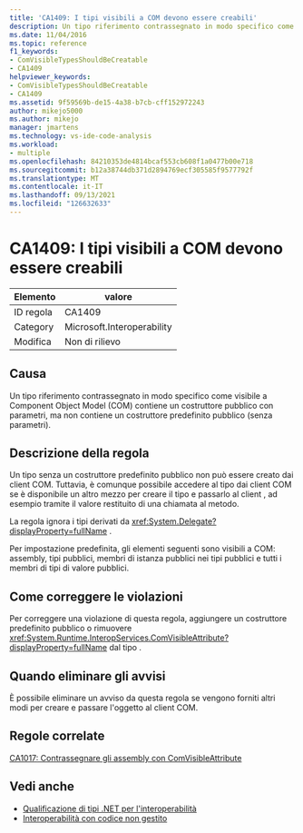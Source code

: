 ```yaml
---
title: 'CA1409: I tipi visibili a COM devono essere creabili'
description: Un tipo riferimento contrassegnato in modo specifico come visibile a Component Object Model (COM) contiene un costruttore pubblico con parametri, ma non contiene un costruttore predefinito pubblico (senza parametri).
ms.date: 11/04/2016
ms.topic: reference
f1_keywords:
- ComVisibleTypesShouldBeCreatable
- CA1409
helpviewer_keywords:
- ComVisibleTypesShouldBeCreatable
- CA1409
ms.assetid: 9f59569b-de15-4a38-b7cb-cff152972243
author: mikejo5000
ms.author: mikejo
manager: jmartens
ms.technology: vs-ide-code-analysis
ms.workload:
- multiple
ms.openlocfilehash: 84210353de4814bcaf553cb608f1a0477b00e718
ms.sourcegitcommit: b12a38744db371d2894769ecf305585f9577792f
ms.translationtype: MT
ms.contentlocale: it-IT
ms.lasthandoff: 09/13/2021
ms.locfileid: "126632633"
---
```

# <a name="ca1409-com-visible-types-should-be-creatable"></a>CA1409: I tipi visibili a COM devono essere creabili

|Elemento|valore|
|-|-|
|ID regola|CA1409|
|Category|Microsoft.Interoperability|
|Modifica|Non di rilievo|

## <a name="cause"></a>Causa
Un tipo riferimento contrassegnato in modo specifico come visibile a Component Object Model (COM) contiene un costruttore pubblico con parametri, ma non contiene un costruttore predefinito pubblico (senza parametri).

## <a name="rule-description"></a>Descrizione della regola
Un tipo senza un costruttore predefinito pubblico non può essere creato dai client COM. Tuttavia, è comunque possibile accedere al tipo dai client COM se è disponibile un altro mezzo per creare il tipo e passarlo al client , ad esempio tramite il valore restituito di una chiamata al metodo.

La regola ignora i tipi derivati da <xref:System.Delegate?displayProperty=fullName> .

Per impostazione predefinita, gli elementi seguenti sono visibili a COM: assembly, tipi pubblici, membri di istanza pubblici nei tipi pubblici e tutti i membri di tipi di valore pubblici.

## <a name="how-to-fix-violations"></a>Come correggere le violazioni
Per correggere una violazione di questa regola, aggiungere un costruttore predefinito pubblico o rimuovere <xref:System.Runtime.InteropServices.ComVisibleAttribute?displayProperty=fullName> dal tipo .

## <a name="when-to-suppress-warnings"></a>Quando eliminare gli avvisi
È possibile eliminare un avviso da questa regola se vengono forniti altri modi per creare e passare l'oggetto al client COM.

## <a name="related-rules"></a>Regole correlate
[CA1017: Contrassegnare gli assembly con ComVisibleAttribute](/dotnet/fundamentals/code-analysis/quality-rules/ca1017)

## <a name="see-also"></a>Vedi anche

- [Qualificazione di tipi .NET per l'interoperabilità](/dotnet/framework/interop/qualifying-net-types-for-interoperation)
- [Interoperabilità con codice non gestito](/dotnet/framework/interop/index)

